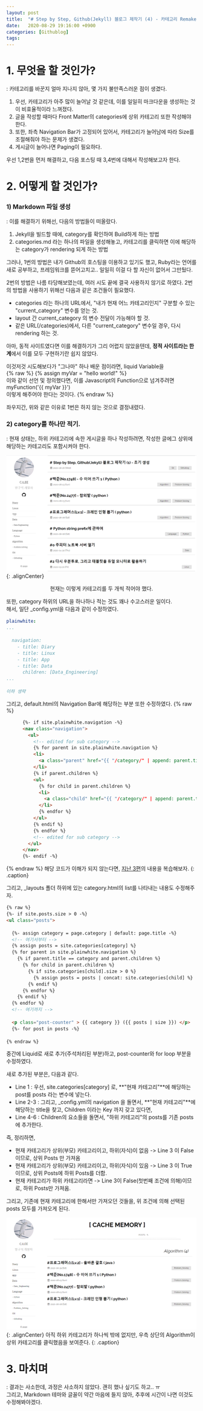 ```yaml
---
layout: post
title:  "# Step by Step, Github(Jekyll) 블로그 제작기 (4) - 카테고리 Remake"
date:   2020-08-29 19:16:00 +0900
categories: [Githublog]
tags: 
---
```


# 1. 무엇을 할 것인가?
 : 카테고리를 바꾼지 얼마 지나지 않아, 몇 가지 불만족스러운 점이 생겼다.

 1. 우선, 카테고리가 아주 많이 늘어날 것 같은데, 이를 일일히 마크다운을 생성하는 것이 비효율적이라 느껴졌다.
 2. 글을 작성할 때마다 Front Matter의 categories에 상위 카테고리 또한 작성해야 한다.
 3. 또한, 좌측 Navigation Bar가 고정되어 있어서, 카테고리가 늘어남에 따라 Size를 조절해줘야 하는 문제가 생겼다.
 4. 게시글이 늘어나면 Paging이 필요하다.

우선 1,2번을 먼저 해결하고, 다음 포스팅 때 3,4번에 대해서 작성해보고자 한다.
# 2. 어떻게 할 것인가?

### 1) Markdown 파일 생성
: 이를 해결하기 위해선, 다음의 방법들이 떠올랐다.
1. Jekyll을 빌드할 때에, category를 확인하여 Build하게 하는 방법
2. categories.md 라는 하나의 파일을 생성해놓고, 카테고리를 클릭하면 이에 해당하는 category가 rendering 되게 하는 방법
   
그러나, 1번의 방법은 내가 Github의 호스팅을 이용하고 있기도 했고, Ruby라는 언어를 새로 공부하고, 프레임워크를 뜯어고치고.. 일일히 이걸 다 할 자신이 없어서 그만뒀다.

2번의 방법은 나름 타당해보였는데, 여러 시도 끝에 결국 사용하지 않기로 하였다. 2번의 방법을 사용하기 위해선 다음과 같은 조건들이 필요했다.  
* categories 라는 하나의 URL에서, "내가 현재 어느 카테고리인지" 구분할 수 있는 "current_category" 변수를 얻는 것.
* layout 간 current_category 의 변수 전달이 가능해야 할 것.
* 같은 URL(/categories)에서, 다른 "current_category" 변수일 경우, 다시 rendering 하는 것.

아마, 동적 사이트였다면 이를 해결하기가 그리 어렵지 않았을텐데, **정적 사이트라는 한계**에서 이를 모두 구현하기란 쉽지 않았다. 

이것저것 시도해보다가 "그나마" 하나 배운 점이라면, liquid Variable을  
{% raw %} 
{% assign myVar = "hello world!" %}  
이와 같이 선언 및 정의했다면, 이를 Javascript의 Function으로 넘겨주려면     
myFunction('{{ myVar }}')    
이렇게 해주어야 한다는 것이다.
{% endraw %}  

좌우지간, 위와 같은 이유로 1번은 하지 않는 것으로 결정내렸다.

### 2) category를 하나만 적기.
: 현재 상태는, 하위 카테고리에 속한 게시글을 하나 작성하려면, 작성한 글에그 상위에 해당하는 카테고리도 포함시켜야 한다. 

![1](/assets/images/2020-08-29-23-41-03_2020-08-27-githublog_4.md.png){: .alignCenter}
<center> 현재는 이렇게 카테고리를 두 개씩 적어야 했다. </center>


또한, category 하위의 URL을 하나하나 적는 것도 꽤나 수고스러운 일이다.   
해서, 일단 _config.yml을 다음과 같이 수정하였다.

```yaml
plainwhite: 
...

  navigation: 
    - title: Diary
    - title: Linux
    - title: App
    - title: Data
      children: [Data_Engineering]
...

이하 생략
```

그리고, default.html의 Navigation Bar에 해당하는 부분 또한 수정하였다.
{% raw %}
```html
      {%- if site.plainwhite.navigation -%}
      <nav class="navigation">
        <ul>
          <!-- edited for sub category -->
          {% for parent in site.plainwhite.navigation %}
          <li>
            <a class="parent" href="{{ "/category/" | append: parent.title }}">{{ parent.title }}</a>
          </li>
          {% if parent.children %}
          <ul>
            {% for child in parent.children %}
            <li>
              <a class="child" href="{{ "/category/" | append: parent.title | append: "/" | append: child }}"> - {{ child }}</a>
            </li>
            {% endfor %}
          </ul>
          {% endif %}
          {% endfor %}
          <!-- edited for sub category -->
        </ul>
      </nav>
      {%- endif -%}
```
{% endraw %}
해당 코드가 이해가 되지 않는다면, [지난 3편](https://cjlee38.github.io/git/githublog/2020/08/26/githublog_3.html)의 내용을 복습해보자.
{: .caption}

그리고, _layouts 폴더 하위에 있는 category.html의 list를 나타내는 내용도 수정해주자.
```html
{% raw %}
{%- if site.posts.size > 0 -%}
<ul class="posts">
  
  {%- assign category = page.category | default: page.title -%} 
  <!-- 여기서부터 -->
  {% assign posts = site.categories[category] %}
  {% for parent in site.plainwhite.navigation %}
    {% if parent.title == category and parent.children %}
      {% for child in parent.children %}
        {% if site.categories[child].size > 0 %}
          {% assign posts = posts | concat: site.categories[child] %}
        {% endif %}
      {% endfor %}
    {% endif %}
  {% endfor %}
  <!-- 여기까지 -->

  <p class="post-counter" > {{ category }} ({{ posts | size }}) </p>
  {%- for post in posts -%}

{% endraw %}
```
중간에 Liquid로 새로 추가(주석처리된 부분)하고, post-counter와 for loop 부분을 수정하였다.

새로 추가된 부분은, 다음과 같다.

* Line 1 : 우선, site.categories[category] 로, **"현재 카테고리"**에 해당하는 post를 posts 라는 변수에 넣는다.
* Line 2-3 : 그리고, _config.yml의 navigation 을 돌면서, **"현재 카테고리"**에 해당하는 title을 찾고, Children 이라는 Key 까지 갖고 있다면, 
* Line 4-6 : Children의 요소들을 돌면서, "하위 카테고리"의 posts를 기존 posts에 추가한다.

즉, 정리하면,

* 현재 카테고리가 상위(부모) 카테고리이고, 하위(자식)이 없음 -> Line 3 이 False이므로, 상위 Posts 만 가져옴
* 현재 카테고리가 상위(부모) 카테고리이고, 하위(자식)이 있음 -> Line 3 이 True이므로, 상위 Posts에 하위 Posts를 더함.
* 현재 카테고리가 하위 카테고리라면 -> Line 3이 False(첫번째 조건에 의해)이므로, 하위 Posts만 가져옴.

그리고, 기존에 현재 카테고리에 한해서만 가져오던 것들을, 위 조건에 의해 선택된 posts 모두를 가져오게 된다.

![after](/assets/images/2020-08-30-01-36-57_2020-08-27-githublog_4.md.png){: .alignCenter}
아직 하위 카테고리가 하나씩 밖에 없지만, 우측 상단의 Algorithm이 상위 카테고리를 클릭했음을 보여준다.
{: .caption}

# 3. 마치며
: 결과는 사소한데, 과정은 사소하지 않았다. 괜히 했나 싶기도 하고.. ㅠ  
그리고, Markdown 테마와 글꼴이 약간 마음에 들지 않아, 추후에 시간이 나면 이것도 수정해봐야겠다.